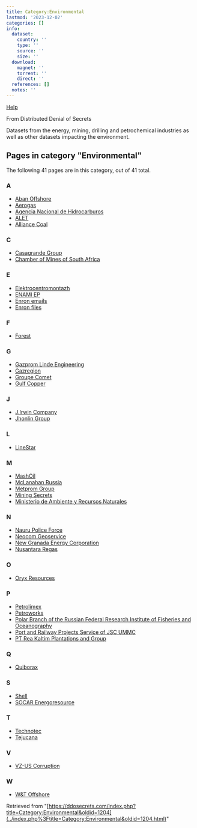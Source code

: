 ```yaml
---
title: Category:Environmental
lastmod: '2023-12-02'
categories: []
info:
  dataset:
    country: ''
    type: ''
    source: ''
    size: ''
  download:
    magnet: ''
    torrent: ''
    direct: ''
  references: []
  notes: ''
---
```




[Help](https://www.mediawiki.org/wiki/Special:MyLanguage/Help:Categories)

From Distributed Denial of Secrets

Datasets from the energy, mining, drilling and petrochemical industries
as well as other datasets impacting the environment.

## Pages in category "Environmental"

The following 41 pages are in this category, out of 41 total.

### A

- [Aban Offshore](Aban_Offshore.html "Aban Offshore")
- [Aerogas](Aerogas.html "Aerogas")
- [Agencia Nacional de
Hidrocarburos](Agencia_Nacional_de_Hidrocarburos.html "Agencia Nacional de Hidrocarburos")
- [ALET](ALET.html "ALET")
- [Alliance Coal](Alliance_Coal.html "Alliance Coal")

### C

- [Casagrande Group](Casagrande_Group.html "Casagrande Group")
- [Chamber of Mines of South
Africa](Chamber_of_Mines_of_South_Africa.html "Chamber of Mines of South Africa")

### E

- [Elektrocentromontazh](Elektrocentromontazh.html "Elektrocentromontazh")
- [ENAMI EP](ENAMI_EP.html "ENAMI EP")
- [Enron emails](Enron_emails.html "Enron emails")
- [Enron files](Enron_files.html "Enron files")

### F

- [Forest](Forest.html "Forest")

### G

- [Gazprom Linde
Engineering](Gazprom_Linde_Engineering.html "Gazprom Linde Engineering")
- [Gazregion](Gazregion.html "Gazregion")
- [Groupe Comet](Groupe_Comet.html "Groupe Comet")
- [Gulf Copper](Gulf_Copper.html "Gulf Copper")

### J

- [J.Irwin Company](J.Irwin_Company.html "J.Irwin Company")
- [Jhonlin Group](Jhonlin_Group.html "Jhonlin Group")

### L

- [LineStar](LineStar.html "LineStar")

### M

- [MashOil](MashOil.html "MashOil")
- [McLanahan Russia](McLanahan_Russia.html "McLanahan Russia")
- [Metprom Group](Metprom_Group.html "Metprom Group")
- [Mining Secrets](Mining_Secrets.html "Mining Secrets")
- [Ministerio de Ambiente y Recursos
Naturales](Ministerio_de_Ambiente_y_Recursos_Naturales.html "Ministerio de Ambiente y Recursos Naturales")

### N

- [Nauru Police Force](Nauru_Police_Force.html "Nauru Police Force")
- [Neocom Geoservice](Neocom_Geoservice.html "Neocom Geoservice")
- [New Granada Energy
Corporation](New_Granada_Energy_Corporation.html "New Granada Energy Corporation")
- [Nusantara Regas](Nusantara_Regas.html "Nusantara Regas")

### O

- [Oryx Resources](Oryx_Resources.html "Oryx Resources")

### P

- [Petrolimex](Petrolimex.html "Petrolimex")
- [Petroworks](Petroworks.html "Petroworks")
- [Polar Branch of the Russian Federal Research Institute of Fisheries
and
Oceanography](Polar_Branch_of_the_Russian_Federal_Research_Institute_of_Fisheries_and_Oceanography.html "Polar Branch of the Russian Federal Research Institute of Fisheries and Oceanography")
- [Port and Railway Projects Service of JSC
UMMC](Port_and_Railway_Projects_Service_of_JSC_UMMC.html "Port and Railway Projects Service of JSC UMMC")
- [PT Rea Kaltim Plantations and
Group](PT_Rea_Kaltim_Plantations_and_Group.html "PT Rea Kaltim Plantations and Group")

### Q

- [Quiborax](Quiborax.html "Quiborax")

### S

- [Shell](Shell.html "Shell")
- [SOCAR
Energoresource](SOCAR_Energoresource.html "SOCAR Energoresource")

### T

- [Technotec](Technotec.html "Technotec")
- [Tejucana](Tejucana.html "Tejucana")

### V

- [VZ-US Corruption](VZ-US_Corruption.html "VZ-US Corruption")

### W

- [W&T Offshore](W&T_Offshore.html "W&T Offshore")

Retrieved from
"[https://ddosecrets.com/index.php?title=Category:Environmental&oldid=1204](../index.php%3Ftitle=Category:Environmental&oldid=1204.html)"

